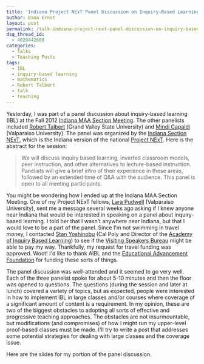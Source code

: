 ```yaml
---
title: 'Indiana Project NExT Panel Discussion on Inquiry-Based Learning (Talk)'
author: Dana Ernst
layout: post
permalink: /talk-indiana-project-next-panel-discussion-on-inquiry-based-learning/
dsq_thread_id:
  - 4020442608
categories:
  - Talks
  - Teaching Posts
tags:
  - IBL
  - inquiry-based learning
  - mathematics
  - Robert Talbert
  - talk
  - teaching
---
```

Yesterday, I was part of a panel discussion about inquiry-based learning (IBL) at the Fall 2012 [Indiana MAA Section Meeting][1]. The other panelists included [Robert Talbert][2] (Grand Valley State University) and [Mindi Capaldi][3] (Valparaiso University). The panel was organized by the [Indiana Section NExT][4], which is the Indiana version of the national [Project NExT][5]. Here is the abstract for the session:

> We will discuss inquiry based learning, inverted classroom models, peer instruction, and other alternatives to lecture-based instruction. Panelists will give a brief intro of their experience in these areas, followed by an extended time of Q&A with the audience. This panel is open to all meeting participants.

You might be wondering how I ended up at the Indiana MAA Section Meeting. One of my Project NExT fellows, [Lara Pudwell][6] (Valparaiso University), sent me a message several weeks ago asking if I knew anyone near Indiana that would be interested in speaking on a panel about inquiry-based learning. I told her that I wasn't anywhere near Indiana, but that I would love to be a part of the panel. Since I'm not swimming in travel money, I contacted [Stan Yoshinobu][7] (Cal Poly and Director of the [Academy of Inquiry Based Learning][8]) to see if the [Visiting Speakers Bureau][9] might be able to pay my way. Thankfully, my request for travel funding was approved. Woot! I'd like to thank AIBL and the [Educational Advancement Foundation][10] for funding these sorts of things.

The panel discussion was well-attended and it seemed to go very well. Each of the three panelist spoke for about 5-10 minutes and then the floor was opened to questions. The questions (during the session and later at lunch) covered a variety of topics, but as expected, people were interested in how to implement IBL in large classes and/or courses where coverage of a significant amount of content is a requirement. In my opinion, these are two of the biggest obstacles to adopting all sorts of effective and progressive teaching approaches. The obstacles are not insurmountable, but modifications (and compromises) of how I might run my upper-level proof-based classes must be made. I'll try to write a post that addresses some potential strategies for dealing with large classes and the coverage issue.

Here are the slides for my portion of the panel discussion.

<div>
</div>

 [1]: http://sections.maa.org/indiana/
 [2]: http://rtalbert.org
 [3]: http://www.valpo.edu/mcs/faculty/mindycapaldi.php
 [4]: http://sections.maa.org/indiana/NEXT.html
 [5]: http://archives.math.utk.edu/projnext/
 [6]: http://faculty.valpo.edu/lpudwell/
 [7]: http://www.calpoly.edu/~styoshin/
 [8]: http://www.inquirybasedlearning.org/
 [9]: http://www.inquirybasedlearning.org/?page=VSB
 [10]: http://eduadvance.org/

